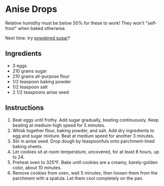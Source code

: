 # Anise Drops

Relative humidity must be below 50% for these to work! They won't "self-frost" when baked otherwise.

Next time: try [powdered sugar](https://www.chefkoch.de/rezepte/2445651385375877/Anisplaetzchen.html)?

## Ingredients

- 3 eggs
- 210 grams sugar
- 210 grams all-purpose flour
- 1/2 teaspoon baking powder
- 1/2 teaspoon salt
- 2 1/2 teaspoons anise seed

## Instructions

1. Beat eggs until frothy. Add sugar gradually, beating continuously. Keep beating at medium-high speed for 5 minutes.
2. Whisk together flour, baking powder, and salt. Add dry ingredients to egg and sugar mixture. Beat at medium speed for another 3 minutes.
3. Stir in anise seed. Drop dough by teaspoonfuls onto parchment-lined baking sheets.
4. Let cookies sit at room temperature, uncovered, for at least 8 hours, up to 24. 
5. Preheat oven to 325°F. Bake until cookies are a creamy, barely-golden color, about 10 minutes.
6. Remove cookies from oven, wait 5 minutes, then loosen them from the parchment with a spatula. Let them cool completely on the pan.
